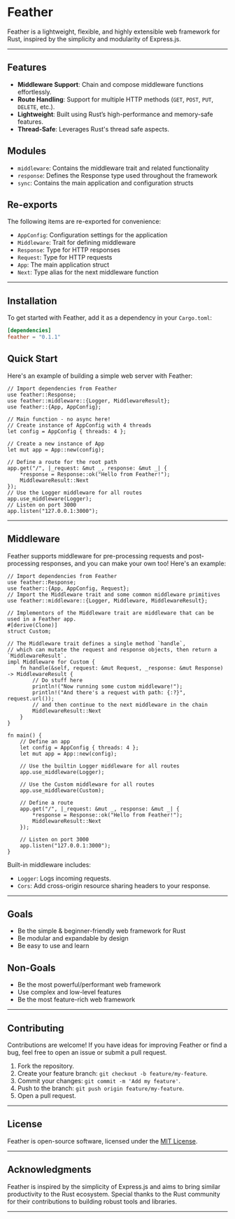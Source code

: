 # Feather

Feather is a lightweight, flexible, and highly extensible web framework for Rust, inspired by the simplicity and modularity of Express.js.

---

## Features

- **Middleware Support**: Chain and compose middleware functions effortlessly.
- **Route Handling**: Support for multiple HTTP methods (`GET`, `POST`, `PUT`, `DELETE`, etc.).
- **Lightweight**: Built using Rust’s high-performance and memory-safe features.
- **Thread-Safe**: Leverages Rust's thread safe aspects.

## Modules

- `middleware`: Contains the middleware trait and related functionality
- `response`: Defines the Response type used throughout the framework
- `sync`: Contains the main application and configuration structs

## Re-exports

The following items are re-exported for convenience:

- `AppConfig`: Configuration settings for the application
- `Middleware`: Trait for defining middleware
- `Response`: Type for HTTP responses
- `Request`: Type for HTTP requests
- `App`: The main application struct
- `Next`: Type alias for the next middleware function

---

## Installation

To get started with Feather, add it as a dependency in your `Cargo.toml`:

```toml
[dependencies]
feather = "0.1.1"
```

## Quick Start

Here's an example of building a simple web server with Feather:

```rust,no_run
// Import dependencies from Feather
use feather::Response;
use feather::middleware::{Logger, MiddlewareResult};
use feather::{App, AppConfig};

// Main function - no async here!
// Create instance of AppConfig with 4 threads
let config = AppConfig { threads: 4 };

// Create a new instance of App
let mut app = App::new(config);

// Define a route for the root path
app.get("/", |_request: &mut _, response: &mut _| {
    *response = Response::ok("Hello from Feather!");
    MiddlewareResult::Next
});
// Use the Logger middleware for all routes
app.use_middleware(Logger);
// Listen on port 3000
app.listen("127.0.0.1:3000");
```

---

## Middleware

Feather supports middleware for pre-processing requests and post-processing responses, and you can make your own too! Here's an example:

```rust,no_run
// Import dependencies from Feather
use feather::Response;
use feather::{App, AppConfig, Request};
// Import the Middleware trait and some common middleware primitives
use feather::middleware::{Logger, Middleware, MiddlewareResult};

// Implementors of the Middleware trait are middleware that can be used in a Feather app.
#[derive(Clone)]
struct Custom;

// The Middleware trait defines a single method `handle`,
// which can mutate the request and response objects, then return a `MiddlewareResult`.
impl Middleware for Custom {
    fn handle(&self, request: &mut Request, _response: &mut Response) -> MiddlewareResult {
        // Do stuff here
        println!("Now running some custom middleware!");
        println!("And there's a request with path: {:?}", request.url());
        // and then continue to the next middleware in the chain
        MiddlewareResult::Next
    }
}

fn main() {
    // Define an app
    let config = AppConfig { threads: 4 };
    let mut app = App::new(config);

    // Use the builtin Logger middleware for all routes
    app.use_middleware(Logger);

    // Use the Custom middleware for all routes
    app.use_middleware(Custom);

    // Define a route
    app.get("/", |_request: &mut _, response: &mut _| {
        *response = Response::ok("Hello from Feather!");
        MiddlewareResult::Next
    });

    // Listen on port 3000
    app.listen("127.0.0.1:3000");
}
```

Built-in middleware includes:

- `Logger`: Logs incoming requests.
- `Cors`: Add cross-origin resource sharing headers to your response.

---

## Goals

- Be the simple & beginner-friendly web framework for Rust
- Be modular and expandable by design
- Be easy to use and learn

## Non-Goals

- Be the most powerful/performant web framework
- Use complex and low-level features
- Be the most feature-rich web framework

---

## Contributing

Contributions are welcome! If you have ideas for improving Feather or find a bug, feel free to open an issue or submit a pull request.

1. Fork the repository.
2. Create your feature branch: `git checkout -b feature/my-feature`.
3. Commit your changes: `git commit -m 'Add my feature'`.
4. Push to the branch: `git push origin feature/my-feature`.
5. Open a pull request.

---

## License

Feather is open-source software, licensed under the [MIT License](LICENSE).

---

## Acknowledgments

Feather is inspired by the simplicity of Express.js and aims to bring similar productivity to the Rust ecosystem. Special thanks to the Rust community for their contributions to building robust tools and libraries.

---
